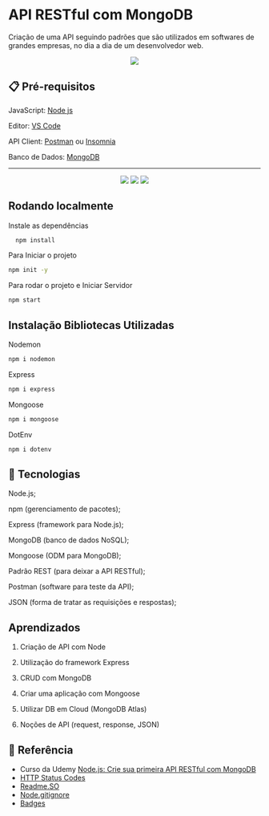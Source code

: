 # API RESTful com MongoDB

Criação de uma API seguindo padrões que são utilizados em softwares de grandes empresas, no dia a dia de um desenvolvedor web.

<p align="center">
<img src="http://img.shields.io/static/v1?label=STATUS&message=EM%20DESENVOLVIMENTO&color=GREEN&style=for-the-badge"/>
</p>

## 📋 Pré-requisitos

JavaScript: [Node js](https://nodejs.org/en/download/)

Editor: [VS Code](https://code.visualstudio.com/download)

API Client: [Postman](https://www.postman.com/downloads/) ou [Insomnia](https://insomnia.rest/download)

Banco de Dados: [MongoDB](https://www.mongodb.com/try/download/community)


<hr/>

<p align="center">
  <img src="https://img.shields.io/badge/JavaScript-F7DF1E?style=for-the-badge&logo=javascript&logoColor=black"/>

  <img src="https://img.shields.io/badge/Git-E34F26?style=for-the-badge&logo=git&logoColor=white"/>

  <img src="https://img.shields.io/badge/MongoDB-4EA94B?style=for-the-badge&logo=mongodb&logoColor=white"/>
</p>

## Rodando localmente

Instale as dependências

```bash
  npm install
```

Para Iniciar o projeto
```bash
npm init -y
```

Para rodar o projeto e Iniciar Servidor
```bash
npm start
```

## Instalação Bibliotecas Utilizadas

Nodemon
```bash
npm i nodemon
```

Express
```bash
npm i express
```

Mongoose
```bash
npm i mongoose
```

DotEnv
```bash
npm i dotenv
```

## 🚀 Tecnologias

Node.js;

npm (gerenciamento de pacotes);

Express (framework para Node.js);

MongoDB (banco de dados NoSQL);

Mongoose (ODM para MongoDB);

Padrão REST (para deixar a API RESTful);

Postman (software para teste da API);

JSON (forma de tratar as requisições e respostas);

## Aprendizados

1. Criação de API com Node

2. Utilização do framework Express

3. CRUD com MongoDB

4. Criar uma aplicação com Mongoose

5. Utilizar DB em Cloud (MongoDB Atlas)

6. Noções de API (request, response, JSON)

## 🔗 Referência

 - Curso da Udemy [Node.js: Crie sua primeira API RESTful com MongoDB](https://www.udemy.com/course/nodejs-crie-sua-primeira-api-restful-com-mongodb/)
 - [HTTP Status Codes](https://httpstatuses.com/)
 - [Readme.SO](https://readme.so/pt/editor)
 - [Node.gitignore](https://github.com/github/gitignore/blob/main/Node.gitignore)
 - [Badges](https://dev.to/envoy_/150-badges-for-github-pnk)
